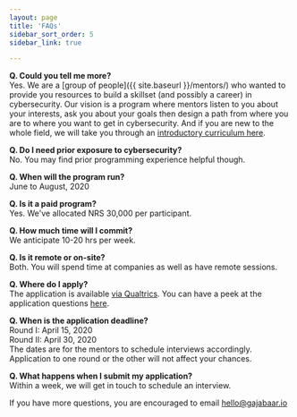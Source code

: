 ```yaml
---
layout: page
title: 'FAQs'
sidebar_sort_order: 5
sidebar_link: true

---
```

<!--
__Q. What's a gajabaar?__   
In traditional Nepali houses, a horizontal wooden bar secures the door from the inside. It's called a gajabaar.
-->
__Q. Could you tell me more?__   
Yes. We are a [group of people]({{ site.baseurl }}/mentors/) 
who wanted to provide you resources to build a skillset (and possibly a career) 
in cybersecurity. Our vision is a program where mentors listen to you about
your interests, ask you about your goals then design a path from where you 
are to where you want to get in cybersecurity. And if you are new to the whole
field, we will take you through an [introductory curriculum here]({{site.baseurl}}/about).


__Q. Do I need prior exposure to cybersecurity?__  
No. You may find prior programming experience helpful though.

__Q. When will the program run?__   
June to August, 2020

__Q. Is it a paid program?__   
Yes. We've allocated NRS 30,000 per participant.

__Q. How much time will I commit?__   
We anticipate 10-20 hrs per week.

__Q. Is it remote or on-site?__  
Both. You will spend time at companies as well as have remote sessions.

__Q. Where do I apply?__   
The application is available [via Qualtrics](https://nyu.qualtrics.com/jfe/form/SV_0Vd60AaSoHyXxad). 
You can have a peek at the application questions [here]({{site.baseurl}}/apply).

__Q. When is the application deadline?__   
Round I:  April 15, 2020  
Round II: April 30, 2020  
The dates are for the mentors to schedule interviews accordingly. 
Application to one round or the other will not affect your chances.

__Q. What happens when I submit my application?__   
Within a week, we will get in touch to schedule an interview.

If you have more questions, you are encouraged to email [hello@gajabaar.io](mailto:hello@gajabaar.io)
